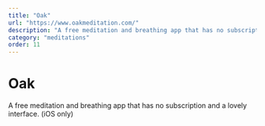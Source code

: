 ```yaml
---
title: "Oak"
url: "https://www.oakmeditation.com/"
description: "A free meditation and breathing app that has no subscription and a lovely interface. (iOS only)"
category: "meditations"
order: 11
---
```


# Oak

A free meditation and breathing app that has no subscription and a lovely interface. (iOS only)

